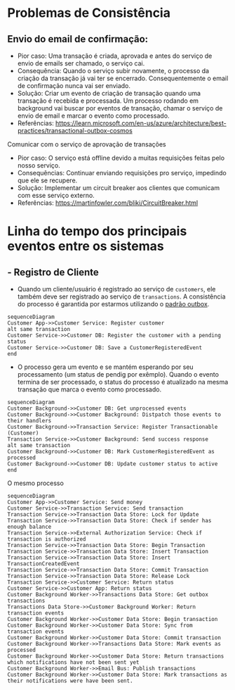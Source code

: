 # Problemas de Consistência

## Envio do email de confirmação:

- Pior caso: Uma transação é criada, aprovada e antes do serviço de envio de emails ser chamado, o serviço cai.
- Consequência: Quando o serviço subir novamente, o processo da criação da transação já vai ter se encerrado.
Consequentemente o email de confirmação nunca vai ser enviado.
- Solução: Criar um evento de criação de transação quando uma transação é recebida e processada. Um processo rodando em
background vai buscar por eventos de transação, chamar o serviço de envio de email e marcar o evento como processado.
- Referências: https://learn.microsoft.com/en-us/azure/architecture/best-practices/transactional-outbox-cosmos

Comunicar com o serviço de aprovação de transações

- Pior caso: O serviço está offline devido a muitas requisições feitas pelo nosso serviço.
- Consequências: Continuar enviando requisições pro serviço, impedindo que ele se recupere.
- Solução: Implementar um circuit breaker aos clientes que comunicam com esse serviço externo.
- Referências: https://martinfowler.com/bliki/CircuitBreaker.html

# Linha do tempo dos principais eventos entre os sistemas

## - Registro de Cliente

- Quando um cliente/usuário é registrado ao serviço de `customers`, ele também deve ser registrado ao serviço de `transactions`. A consistência do processo é garantida por estarmos utilizando o [padrão outbox](https://learn.microsoft.com/en-us/azure/architecture/best-practices/transactional-outbox-cosmos).

```mermaid
sequenceDiagram
Customer App->>Customer Service: Register customer
alt same transaction
Customer Service->>Customer DB: Register the customer with a pending status
Customer Service->>Customer DB: Save a CustomerRegisteredEvent
end
```
- O processo gera um evento e se mantém esperando por seu processamento (um status de pendig por exêmplo). Quando o evento termina de ser processado, o status do processo é atualizado na mesma transação que marca o evento como processado.

```mermaid
sequenceDiagram
Customer Background->>Customer DB: Get unprocessed events
Customer Background->>Customer Background: Distpatch those events to their handlers
Customer Background->>Transaction Service: Register Transactionable (Customer)
Transaction Service->>Customer Background: Send success response
alt same transaction
Customer Background->>Customer DB: Mark CustomerRegisteredEvent as processed
Customer Background->>Customer DB: Update customer status to active
end
```

O mesmo processo


```mermaid
sequenceDiagram
Customer App->>Customer Service: Send money
Customer Service->>Transaction Service: Send transaction
Transaction Service->>Transaction Data Store: Lock for Update
Transaction Service->>Transaction Data Store: Check if sender has enough balance
Transaction Service->>External Authorization Service: Check if transaction is authorized
Transaction Service->>Transaction Data Store: Begin Transaction
Transaction Service->>Transaction Data Store: Insert Transaction
Transaction Service->>Transaction Data Store: Insert TransactionCreatedEvent
Transaction Service->>Transaction Data Store: Commit Transaction
Transaction Service->>Transaction Data Store: Release Lock
Transaction Service->>Customer Service: Return status
Customer Service->>Customer App: Return status
Customer Background Worker->>Transactions Data Store: Get outbox transactions
Transactions Data Store->>Customer Background Worker: Return transaction events
Customer Background Worker->>Customer Data Store: Begin transaction
Customer Background Worker->>Customer Data Store: Sync from transaction events
Customer Background Worker->>Customer Data Store: Commit transaction
Customer Background Worker->>Transactions Data Store: Mark events as processed
Customer Background Worker->>Customer Data Store: Return transactions which notifications have not been sent yet
Customer Background Worker->>Email Bus: Publish transactions
Customer Background Worker->>Customer Data Store: Mark transactions as their notifications were have been sent.
```
